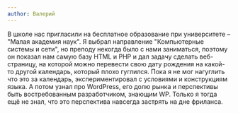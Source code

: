 ```yaml
---
author: Валерий
---
```


В школе нас пригласили на бесплатное образование при университете – "Малая академия наук". Я выбрал направление
"Компьютерные системы и сети", но преподу некогда было с нами заниматься, поэтому он показал нам самую базу HTML и PHP и
дал задачу сделать веб-страницу, на которой можно перевести свою дату рождения на какой-то другой календарь, который
плохо гуглился. Пока я не мог нагуглить что это за календарь, экспериментировал с условиями и конструкциям языка. А
потом узнал про WordPress, его долю рынка и перспективы быть востребованным разработчиком, знающим WP. Только я тогда
ещё не знал, что это перспектива навсегда застрять на дне фриланса.